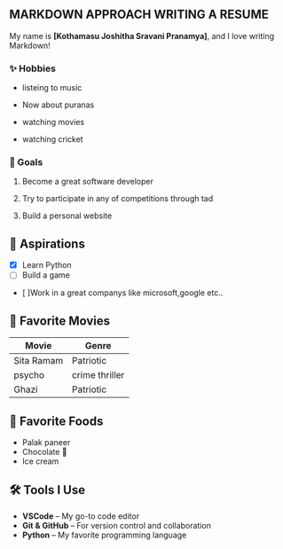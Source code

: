 ## MARKDOWN APPROACH WRITING A RESUME

My name is **[Kothamasu Joshitha Sravani Pranamya]**, and I love writing Markdown!

### ✨ Hobbies

- listeing to music

- Now about puranas

- watching movies

- watching cricket

### 🎯 Goals

1. Become a great software developer

2. Try to participate in any of competitions through tad

3. Build a personal website

## 🌟 Aspirations

- [x] Learn Python
- [ ] Build a game
- [ ]Work in a great companys like microsoft,google etc..

## 🍿 Favorite Movies

| Movie      | Genre          |
| ---------- | -------------- |
| Sita Ramam | Patriotic      |
| psycho     | crime thriller |
| Ghazi      | Patriotic      |

## 🍕 Favorite Foods

- Palak paneer
- Chocolate 🍫
- Ice cream

## 🛠️ Tools I Use

- **VSCode** – My go-to code editor
- **Git & GitHub** – For version control and collaboration
- **Python** – My favorite programming language
